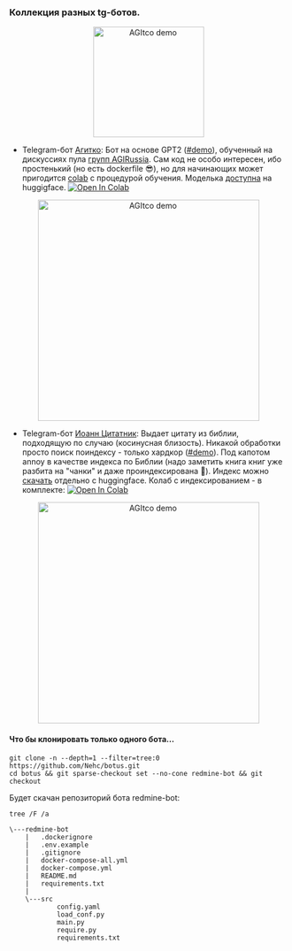 ### Коллекция разных tg-ботов.
<p align="center">
  <img src="https://github.com/Nehc/botus/assets/8426195/2c1fdad5-954f-431e-922a-c3c345f8c532" alt="AGItco demo" width="200">
</p>

- Telegram-бот [Агитко](https://github.com/Nehc/botus/tree/main/agitko):  Бот на основе GPT2 ([#demo](https://t.me/agitko_bot)), обученный на дискуссиях пула [групп AGIRussia](https://t.me/agirussia). Сам код не особо интересен, ибо простенький (но есть dockerfile 😎), но для начинающих может пригодится [colab](https://colab.research.google.com/github/Nehc/botus/blob/main/agitko/GPT-Chatbot.ipynb) с процедурой обучения. Моделька [доступна](https://huggingface.co/Nehc/AGIRussia) на huggigface. <a target="_blank" href="https://colab.research.google.com/github/Nehc/botus/blob/main/agitko/GPT-Chatbot.ipynb">
  <img src="https://colab.research.google.com/assets/colab-badge.svg" alt="Open In Colab"/>
</a>
<p align="center">
  <img src="https://github.com/Nehc/botus/assets/8426195/36e14de3-9b62-4923-99b2-52d09d3c78be" alt="AGItco demo" width="400">
</p>

- Telegram-бот [Иоанн Цитатник](https://github.com/Nehc/botus/tree/main/john-preacher): Выдает цитату из библии, подходящую по случаю (косинусная близость). 
Никакой обработки просто поиск поиндексу - только хардкор ([#demo](https://t.me/russian_priest_bot)). 
Под капотом annoy в качестве индекса по Библии (надо заметить книга книг уже разбита на "чанки" и даже проиндексирована 🤔). Индекс можно [скачать](https://huggingface.co/Nehc/rst) отдельно с huggingface. Колаб с индексированием - в комплекте: <a target="_blank" href="https://colab.research.google.com/github/Nehc/botus/blob/main/john-preacher/annoy_rst.ipynb">
  <img src="https://colab.research.google.com/assets/colab-badge.svg" alt="Open In Colab"/>
</a>
<p align="center">
  <img src="https://github.com/Nehc/botus/assets/8426195/c4bdb4f2-071f-48bc-8f67-bc77c96ea048" alt="AGItco demo" width="400">
</p>

#### Что бы клонировать только одного бота...

```
git clone -n --depth=1 --filter=tree:0 https://github.com/Nehc/botus.git
cd botus && git sparse-checkout set --no-cone redmine-bot && git checkout
```

Будет скачан репозиторий бота redmine-bot:
```
tree /F /a
```
```
\---redmine-bot
    |   .dockerignore
    |   .env.example
    |   .gitignore
    |   docker-compose-all.yml
    |   docker-compose.yml
    |   README.md
    |   requirements.txt
    |
    \---src
            config.yaml
            load_conf.py
            main.py
            require.py
            requirements.txt
```
